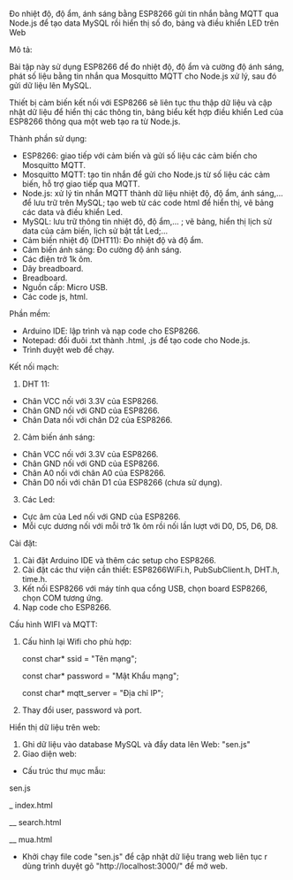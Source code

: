 ﻿Đo nhiệt độ, độ ẩm, ánh sáng bằng ESP8266 gửi tin nhắn bằng MQTT qua Node.js để tạo data MySQL rồi hiển thị số đo, bảng và điều khiển LED trên Web 

Mô tả:

Bài tập này sử dụng ESP8266 để đo nhiệt độ, độ ẩm và cường độ ánh sáng, phát số liệu bằng tin nhắn qua Mosquitto MQTT cho Node.js xử lý, sau đó gửi dữ liệu lên MySQL.
 
Thiết bị cảm biến kết nối với ESP8266 sẽ liên tục thu thập dữ liệu và cập nhật dữ liệu để hiển thị các thông tin, bảng biểu kết hợp điều khiển Led của ESP8266 thông qua một web tạo ra từ Node.js.

Thành phần sử dụng:

* ESP8266: giao tiếp với cảm biến và gửi số liệu các cảm biến cho Mosquitto MQTT.
* Mosquitto MQTT: tạo tin nhắn để gửi cho Node.js từ số liệu các cảm biến, hỗ trợ giao tiếp qua MQTT.
* Node.js: xử lý tin nhắn MQTT thành dữ liệu nhiệt độ, độ ẩm, ánh sáng,... để lưu trữ trên MySQL; tạo web từ các code html để hiển thị, vẽ bảng các data và điều khiển Led.
* MySQL: lưu trữ thông tin nhiệt độ, độ ẩm,... ; vẽ bảng, hiển thị lịch sử data của cảm biến, lịch sử bật tắt Led;...
* Cảm biến nhiệt độ (DHT11): Đo nhiệt độ và độ ẩm.
* Cảm biến ánh sáng: Đo cường độ ánh sáng.
* Các điện trở 1k ôm.
* Dây breadboard.
* Breadboard.
* Nguồn cấp: Micro USB.
* Các code js, html.
  
Phần mềm:
* Arduino IDE: lập trình và nạp code cho ESP8266.
* Notepad: đổi đuôi .txt thành .html, .js để tạo code cho Node.js.
* Trình duyệt web để chạy.

Kết nối mạch:

1. DHT 11:
* Chân VCC nối với 3.3V của ESP8266.
* Chân GND nối với GND của ESP8266.
* Chân Data nối với chân D2 của ESP8266.
  
2. Cảm biến ánh sáng:
* Chân VCC nối với 3.3V của ESP8266.
* Chân GND nối với GND của ESP8266.
* Chân A0 nối với chân A0 của ESP8266.
* Chân D0 nối với chân D1 của ESP8266 (chưa sử dụng).

3. Các Led:
* Cực âm của Led nối với GND của ESP8266.
* Mỗi cực dương nối với mỗi trở 1k ôm rồi nối lần lượt với D0, D5, D6, D8.

Cài đặt:
1. Cài đặt Arduino IDE và thêm các setup cho ESP8266.
2. Cài đặt các thư viện cần thiết: ESP8266WiFi.h, PubSubClient.h, DHT.h, time.h.
3. Kết nối ESP8266 với máy tính qua cổng USB, chọn board ESP8266, chọn COM tương ứng.
4. Nạp code cho ESP8266.

Cấu hình WIFI và MQTT:
        
1. Cấu hình lại Wifi cho phù hợp:

    const char* ssid = "Tên mạng"; 

    const char* password = "Mật Khẩu mạng";

    const char* mqtt_server = "Địa chỉ IP";

2. Thay đổi user, password và port.

Hiển thị dữ liệu trên web:

1. Ghi dữ liệu vào database MySQL và đẩy data lên Web: "sen.js"
2. Giao diện web:
* Cấu trúc thư mục mẫu:
  
sen.js

_ index.html

__ search.html

__ mua.html

* Khởi chạy file code "sen.js" để cập nhật dữ liệu trang web liên tục r dùng trình duyệt gõ "http://localhost:3000/" để mở web.
